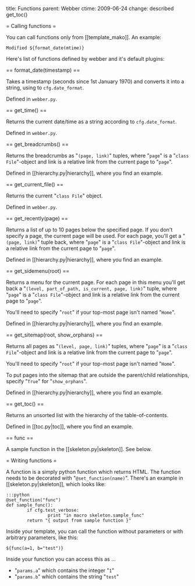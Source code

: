 title: Functions
parent: Webber
ctime: 2009-06-24
change: described get_toc()

= Calling functions =

You can call functions only from [[template_mako]]. An example:

	Modified ${format_date(mtime)}

Here's list of functions defined by webber and it's default plugins:


== format_date(timestamp) ==

Takes a timestamp (seconds since 1st January 1970) and converts it into
a string, using to `cfg.date_format`.

Defined in `webber.py`.


== get_time() ==

Returns the current date/time as a string according to `cfg.date_format`.

Defined in `webber.py`.


== get_breadcrumbs() ==

Returns the breadcrumbs as "`(page, link)`" tuples, where "`page`" is a "`class
File`"-object and link is a relative link from the current page to "`page`".

Defined in [[hierarchy.py|hierarchy]], where you find an example.


== get_current_file() ==

Returns the current "`class File`" object.

Defined in `webber.py`.


== get_recently(page) ==

Returns a list of up to 10 pages below the specified page. If you don't
specify a page, the current page will be used. For each page, you'll get a
"`(page, link)`" tuple back, where "`page`" is a "`class File`"-object and
link is a relative link from the current page to "`page`".

Defined in [[hierarchy.py|hierarchy]], where you find an example.


== get_sidemenu(root) ==

Returns a menu for the current page. For each page in this menu you'll get
back a "`(level, part_of_path, is_current, page, link)`" tuple, where
"`page`" is a "`class File`"-object and link is a relative link from the
current page to "`page`".

You'll need to specify "`root`" if your top-most page isn't named "`Home`".

Defined in [[hierarchy.py|hierarchy]], where you find an example.


== get_sitemap(root, show_orphans) ==

Returns all pages as "`(level, page, link)`" tuples, where "`page`" is a
"`class File`"-object and link is a relative link from the current page to
"`page`".

You'll need to specify "`root`" if your top-most page isn't named "`Home`".

To put pages into the sitemap that are outside the parent/child relationships,
specify "`True`" for "`show_orphans`".

Defined in [[hierarchy.py|hierarchy]], where you find an example.

== get_toc() ==

Returns an unsorted list with the hierarchy of the table-of-contents.

Defined in [[toc.py|toc]], where you find an example.

== func ==

A sample function in the [[skeleton.py|skeleton]]. See below.


= Writing functions =

A function is a simply python function which returns HTML. The function needs
to be decorated with "`@set_function(name)`". There's an example in
[[skeleton.py|skeleton]], which looks like:

	:::python
	@set_function("func")
	def sample_func():
	        if cfg.test_verbose:
        	        print "in macro skeleton.sample_func"
	        return "{ output from sample function }"

Inside your template, you can call the function without parameters or
with arbitrary parameters, like this:

	${func(a=1, b="test")}

Inside your function you can access this as ...

* "`params.a`" which contains the integer "`1`"
* "`params.b`" which contains the string "`test`"
